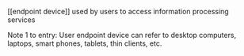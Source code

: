 [[endpoint device]] used by users to access information processing services

Note 1 to entry: User endpoint device can refer to desktop computers, laptops, smart phones, tablets, thin clients, etc.